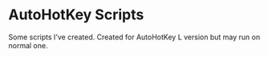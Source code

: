 AutoHotKey Scripts
==================

Some scripts I've created. Created for AutoHotKey L version but may run on normal one.
